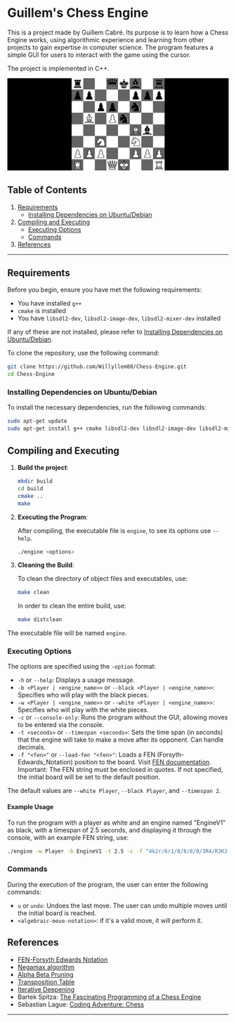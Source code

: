 # Guillem's Chess Engine

This is a project made by Guillem Cabré. Its purpose is to learn how a Chess Engine works, using algorithmic experience and learning from other projects to gain expertise in computer science. The program features a simple GUI for users to interact with the game using the cursor.

The project is implemented in C++.

![Intro Image](https://github.com/Willyllem88/images/blob/main/intro.png)

## Table of Contents

1. [Requirements](#requirements)
    - [Installing Dependencies on Ubuntu/Debian](#installing-dependencies-on-ubuntudebian)
2. [Compiling and Executing](#compiling-and-executing)
    - [Executing Options](#executing-options)
    - [Commands](#commands)
3. [References](#references)

---

## Requirements

Before you begin, ensure you have met the following requirements:
* You have installed `g++`
* `cmake` is installed
* You have `libsdl2-dev`, `libsdl2-image-dev`, `libsdl2-mixer-dev` installed

If any of these are not installed, please refer to [Installing Dependencies on Ubuntu/Debian](#installing-dependencies-on-ubuntudebian).

To clone the repository, use the following command:

```sh
git clone https://github.com/Willyllem88/Chess-Engine.git
cd Chess-Engine
```

### Installing Dependencies on Ubuntu/Debian

To install the necessary dependencies, run the following commands:

```sh
sudo apt-get update
sudo apt-get install g++ cmake libsdl2-dev libsdl2-image-dev libsdl2-mixer-dev
```

## Compiling and Executing

1. **Build the project**:

   ```sh
   mkdir build
   cd build
   cmake ..
   make
   ```

2. **Executing the Program**:

   After compiling, the executable file is `engine`, to see its options use `--help`.

   ```sh
   ./engine <options>
   ```
   
3. **Cleaning the Build**:

   To clean the directory of object files and executables, use:

   ```sh
   make clean
   ```

   In order to clean the entire build, use:

   ```sh
   make distclean
   ```

The executable file will be named `engine`.

### Executing Options

The options are specified using the `-option` format:
* `-h` or `--help`: Displays a usage message.
* `-b <Player | <engine_name>>` or `--black <Player | <engine_name>>`: Specifies who will play with the black pieces.
* `-w <Player | <engine_name>>` or `--white <Player | <engine_name>>`: Specifies who will play with the white pieces.
* `-c` or `--console-only`: Runs the program without the GUI, allowing moves to be entered via the console.
* `-t <seconds>` or `--timespan <seconds>`: Sets the time span (in seconds) that the engine will take to make a move after its opponent. Can handle decimals.
* `-f "<fen>"` or `--load-fen "<fen>"`: Loads a FEN (Forsyth-Edwards_Notation) position to the board. Visit [FEN documentation](https://www.chess.com/terms/fen-chess). Important: The FEN string must be enclosed in quotes. If not specified, the initial board will be set to the default position.

The default values are `--white Player`, `--black Player`, and `--timespan 2`.

#### Example Usage

To run the program with a player as white and an engine named "EngineV1" as black, with a timespan of 2.5 seconds, and displaying it through the console, with an example FEN string, use:

```sh
./engine -w Player -b EngineV1 -t 2.5 -c -f "4k2r/6r1/8/8/8/8/3R4/R3K3 w Qk - 0 1"
```

### Commands

During the execution of the program, the user can enter the following commands:
* `u` or `undo`: Undoes the last move. The user can undo multiple moves until the initial board is reached.
* `<algebraic-move-notation>`: if it's a valid move, it will perform it.

## References

* [FEN-Forsyth Edwards Notation](https://en.wikipedia.org/wiki/Forsyth%E2%80%93Edwards_Notation)
* [Negamax algorithm](https://www.chessprogramming.org/Negamax)
* [Alpha Beta Pruning](https://www.chessprogramming.org/Alpha-Beta)
* [Transposition Table](https://en.wikipedia.org/wiki/Transposition_table)
* [Iterative Deepening](https://en.wikipedia.org/wiki/Iterative_deepening_depth-first_search)
* Bartek Spitza: [The Fascinating Programming of a Chess Engine](https://youtu.be/w4FFX_otR-4?si=0K_oibyMV4wW9HrT)
* Sebastian Lague: [Coding Adventure: Chess](https://youtu.be/U4ogK0MIzqk?si=jJONHwy9YOQYsrb2)

---
